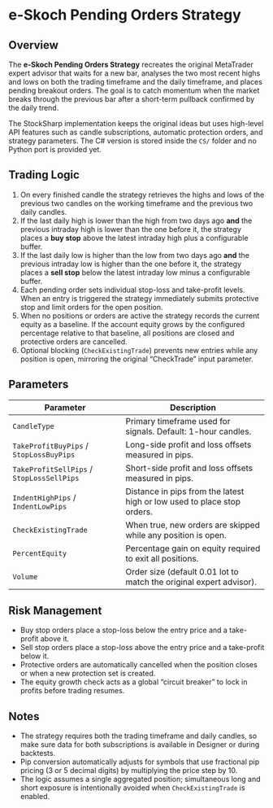 # e-Skoch Pending Orders Strategy

## Overview

The **e-Skoch Pending Orders Strategy** recreates the original MetaTrader expert advisor that waits for a new bar, analyses the two most recent highs and lows on both the trading timeframe and the daily timeframe, and places pending breakout orders. The goal is to catch momentum when the market breaks through the previous bar after a short-term pullback confirmed by the daily trend.

The StockSharp implementation keeps the original ideas but uses high-level API features such as candle subscriptions, automatic protection orders, and strategy parameters. The C# version is stored inside the `CS/` folder and no Python port is provided yet.

## Trading Logic

1. On every finished candle the strategy retrieves the highs and lows of the previous two candles on the working timeframe and the previous two daily candles.
2. If the last daily high is lower than the high from two days ago **and** the previous intraday high is lower than the one before it, the strategy places a **buy stop** above the latest intraday high plus a configurable buffer.
3. If the last daily low is higher than the low from two days ago **and** the previous intraday low is higher than the one before it, the strategy places a **sell stop** below the latest intraday low minus a configurable buffer.
4. Each pending order sets individual stop-loss and take-profit levels. When an entry is triggered the strategy immediately submits protective stop and limit orders for the open position.
5. When no positions or orders are active the strategy records the current equity as a baseline. If the account equity grows by the configured percentage relative to that baseline, all positions are closed and protective orders are cancelled.
6. Optional blocking (`CheckExistingTrade`) prevents new entries while any position is open, mirroring the original “CheckTrade” input parameter.

## Parameters

| Parameter | Description |
| --- | --- |
| `CandleType` | Primary timeframe used for signals. Default: 1-hour candles. |
| `TakeProfitBuyPips` / `StopLossBuyPips` | Long-side profit and loss offsets measured in pips. |
| `TakeProfitSellPips` / `StopLossSellPips` | Short-side profit and loss offsets measured in pips. |
| `IndentHighPips` / `IndentLowPips` | Distance in pips from the latest high or low used to place stop orders. |
| `CheckExistingTrade` | When true, new orders are skipped while any position is open. |
| `PercentEquity` | Percentage gain on equity required to exit all positions. |
| `Volume` | Order size (default 0.01 lot to match the original expert advisor). |

## Risk Management

- Buy stop orders place a stop-loss below the entry price and a take-profit above it.
- Sell stop orders place a stop-loss above the entry price and a take-profit below it.
- Protective orders are automatically cancelled when the position closes or when a new protection set is created.
- The equity growth check acts as a global “circuit breaker” to lock in profits before trading resumes.

## Notes

- The strategy requires both the trading timeframe and daily candles, so make sure data for both subscriptions is available in Designer or during backtests.
- Pip conversion automatically adjusts for symbols that use fractional pip pricing (3 or 5 decimal digits) by multiplying the price step by 10.
- The logic assumes a single aggregated position; simultaneous long and short exposure is intentionally avoided when `CheckExistingTrade` is enabled.
